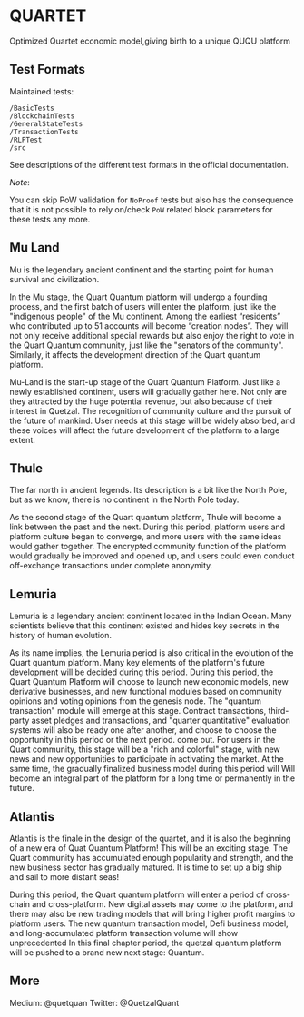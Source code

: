 QUARTET
=====

Optimized Quartet economic model,giving birth to a unique QUQU platform

Test Formats
------------

Maintained tests:

```
/BasicTests
/BlockchainTests
/GeneralStateTests
/TransactionTests
/RLPTest
/src
```


See descriptions of the different test formats in the official documentation.

*Note*:  

You can skip PoW validation for ``NoProof`` tests but also has the consequence that it is not possible to rely on/check ``PoW`` related block parameters for these tests any more.

Mu Land
-------------------------
Mu is the legendary ancient continent and the starting point for human survival and civilization.

In the Mu stage, the Quart Quantum platform will undergo a founding process, and the first batch of users will enter the platform, just like the "indigenous people" of the Mu continent. Among the earliest “residents” who contributed up to 51 accounts will become “creation nodes”. They will not only receive additional special rewards but also enjoy the right to vote in the Quart Quantum community, just like the "senators of the community". Similarly, it affects the development direction of the Quart quantum platform.

Mu-Land is the start-up stage of the Quart Quantum Platform. Just like a newly established continent, users will gradually gather here. Not only are they attracted by the huge potential revenue, but also because of their interest in Quetzal. The recognition of community culture and the pursuit of the future of mankind. User needs at this stage will be widely absorbed, and these voices will affect the future development of the platform to a large extent.

Thule
---------------
The far north in ancient legends. Its description is a bit like the North Pole, but as we know, there is no continent in the North Pole today.

As the second stage of the Quart quantum platform, Thule will become a link between the past and the next. During this period, platform users and platform culture began to converge, and more users with the same ideas would gather together. The encrypted community function of the platform would gradually be improved and opened up, and users could even conduct off-exchange transactions under complete anonymity.

Lemuria
----------------------------

Lemuria is a legendary ancient continent located in the Indian Ocean. Many scientists believe that this continent existed and hides key secrets in the history of human evolution.

As its name implies, the Lemuria period is also critical in the evolution of the Quart quantum platform. Many key elements of the platform's future development will be decided during this period. During this period, the Quart Quantum Platform will choose to launch new economic models, new derivative businesses, and new functional modules based on community opinions and voting opinions from the genesis node. The "quantum transaction" module will emerge at this stage. Contract transactions, third-party asset pledges and transactions, and "quarter quantitative" evaluation systems will also be ready one after another, and choose to choose the opportunity in this period or the next period. come out. For users in the Quart community, this stage will be a "rich and colorful" stage, with new news and new opportunities to participate in activating the market. At the same time, the gradually finalized business model during this period will Will become an integral part of the platform for a long time or permanently in the future.

Atlantis
---------------------------

Atlantis is the finale in the design of the quartet, and it is also the beginning of a new era of Quat Quantum Platform! This will be an exciting stage. The Quart community has accumulated enough popularity and strength, and the new business sector has gradually matured. It is time to set up a big ship and sail to more distant seas!

During this period, the Quart quantum platform will enter a period of cross-chain and cross-platform. New digital assets may come to the platform, and there may also be new trading models that will bring higher profit margins to platform users. The new quantum transaction model, Defi business model, and long-accumulated platform transaction volume will show unprecedented In this final chapter period, the quetzal quantum platform will be pushed to a brand new next stage: Quantum.

More
---------------------
Medium: @quetquan
Twitter:  @QuetzalQuant